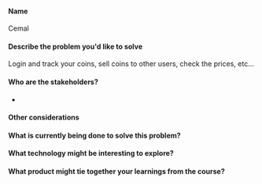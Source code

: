 #### Name 
Cemal
    
#### Describe the problem you'd like to solve
Login and track your coins, sell coins to other users, check the prices, etc...
    
#### Who are the stakeholders?
-
#### Other considerations

#### What is currently being done to solve this problem?

#### What technology might be interesting to explore?

#### What product might tie together your learnings from the course?
